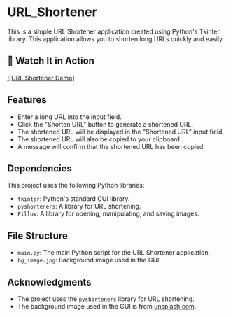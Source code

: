 # URL_Shortener
This is a simple URL Shortener application created using Python's Tkinter library. This application allows you to shorten long URLs quickly and easily.


## 🎥 Watch It in Action  
[![URL Shortener Demo]](URL_shortener.mp4)

## Features
- Enter a long URL into the input field.
- Click the "Shorten URL" button to generate a shortened URL.
- The shortened URL will be displayed in the "Shortened URL" input field.
- The shortened URL will also be copied to your clipboard.
- A message will confirm that the shortened URL has been copied.

## Dependencies
This project uses the following Python libraries:
- `tkinter`: Python's standard GUI library.
- `pyshorteners`: A library for URL shortening.
- `Pillow`: A library for opening, manipulating, and saving images.


## File Structure
- `main.py`: The main Python script for the URL Shortener application.
- `bg_image.jpg`: Background image used in the GUI.


## Acknowledgments
- The project uses the `pyshorteners` library for URL shortening.
- The background image used in the GUI is from [unsplash.com](https://unsplash.com).


